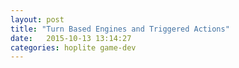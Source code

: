 ```yaml
---
layout: post
title: "Turn Based Engines and Triggered Actions"
date:   2015-10-13 13:14:27
categories: hoplite game-dev
---
```



